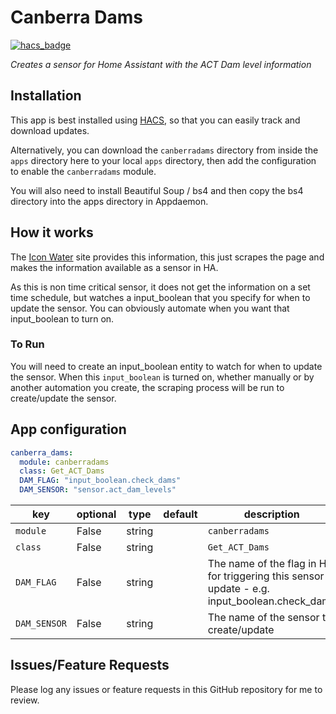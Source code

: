 # Canberra Dams
[![hacs_badge](https://img.shields.io/badge/HACS-Default-orange.svg?style=for-the-badge)](https://github.com/custom-components/hacs)

_Creates a sensor for Home Assistant with the ACT Dam level information_

## Installation

This app is best installed using
[HACS](https://github.com/custom-components/hacs), so that you can easily track
and download updates.

Alternatively, you can download the `canberradams` directory from inside the `apps` directory here to your
local `apps` directory, then add the configuration to enable the `canberradams` module.

You will also need to install Beautiful Soup / bs4 and then copy the bs4 directory into the apps directory in Appdaemon.

## How it works

The [Icon Water](https://www.iconwater.com.au/water-education/water-and-sewerage-system/dams/water-storage-levels.aspx) site provides this information, this just scrapes
the page and makes the information available as a sensor in HA.

As this is non time critical sensor, it does not get the information on a set time schedule, but watches a input_boolean that you 
specify for when to update the sensor. You can obviously automate when you want that input_boolean to turn on.

### To Run

You will need to create an input_boolean entity to watch for when to update the sensor. When this
`input_boolean` is turned on, whether manually or by another automation you
create, the scraping process will be run to create/update the sensor.

## App configuration

```yaml
canberra_dams:
  module: canberradams
  class: Get_ACT_Dams
  DAM_FLAG: "input_boolean.check_dams"
  DAM_SENSOR: "sensor.act_dam_levels"
```

key | optional | type | default | description
-- | -- | -- | -- | --
`module` | False | string | | `canberradams`
`class` | False | string | | `Get_ACT_Dams`
`DAM_FLAG` | False | string || The name of the flag in HA for triggering this sensor update - e.g. input_boolean.check_dams 
`DAM_SENSOR` | False | string || The name of the sensor to create/update

## Issues/Feature Requests

Please log any issues or feature requests in this GitHub repository for me to review.